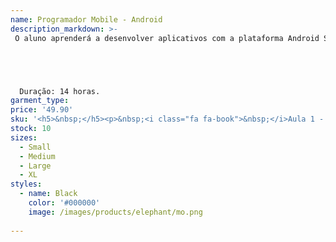 ```yaml
---
name: Programador Mobile - Android
description_markdown: >-
 O aluno aprenderá a desenvolver aplicativos com a plataforma Android Studio, criar pequenos aplicativos e outros mais complexos utilizando conexões com bando de dados. Desenvolverá um aplicativo com login e senhas, a inserir editar e excluir dados, atualizar a base de dados, entre outros.





  Duração: 14 horas.
garment_type:
price: '49.90'
sku: '<h5>&nbsp;</h5><p>&nbsp;<i class="fa fa-book">&nbsp;</i>Aula 1 - Instalação da IDE</p><p>&nbsp;<i class="fa fa-book">&nbsp;</i>Aula 2 - Conhecendo a Estrutura</p><p>&nbsp;<i class="fa fa-book">&nbsp;</i>Aula 3 - Desenvolvendo o 2º Aplicativo</p><p>&nbsp;<i class="fa fa-book">&nbsp;</i>Aula 4 - Spinner, ListView, Layout</p><p>&nbsp;<i class="fa fa-book">&nbsp;</i>Aula 5 - Codificação dos Componentes</p><p>&nbsp;<i class="fa fa-book">&nbsp;</i>Aula 6 - Programando um Novo Aplicativo</p><p>&nbsp;<i class="fa fa-book">&nbsp;</i>Aula 7 - Banco de Dados</p><p>&nbsp;<i class="fa fa-book">&nbsp;</i>Aula 8 - Acessar atributos</p><p>&nbsp;<i class="fa fa-book">&nbsp;</i>Aula 9 - Métodos do seu App</p><p>&nbsp;<i class="fa fa-book">&nbsp;</i>Aula 10 - Logar no Aplicativo</p><p>&nbsp;<i class="fa fa-book">&nbsp;</i>Aula 11 - Gravar Informações no Android</p><p>&nbsp;<i class="fa fa-book">&nbsp;</i>Aula 12 - Cadastrar no Aplicativo</p><p>&nbsp;<i class="fa fa-book">&nbsp;</i>Aula 13 - Finalizar os métodos e menus</p><p>&nbsp;<i class="fa fa-book">&nbsp;</i>Aula 14 - Gerar o Aplicativo</p>'
stock: 10
sizes:
  - Small
  - Medium
  - Large
  - XL
styles:
  - name: Black
    color: '#000000'
    image: /images/products/elephant/mo.png
  
---
```

